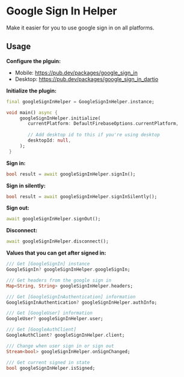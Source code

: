 # Google Sign In Helper

Make it easier for you to use google sign in on all platforms.

## Usage

**Configure the plguin:**

- Mobile: https://pub.dev/packages/google_sign_in
- Desktop: https://pub.dev/packages/google_sign_in_dartio

**Initialize the plugin:**

``` dart
final googleSignInHelper = GoogleSignInHelper.instance;

void main() async {
     googleSignInHelper.initialize(
        currentPlatform: DefaultFirebaseOptions.currentPlatform,
        
        // Add desktop id to this if you're using desktop
        desktopId: null,
     );
 }
```

**Sign in:**

``` dart
bool result = await googleSignInHelper.signIn();
```

**Sign in silently:**

``` dart
bool result = await googleSignInHelper.signInSilently();
```

**Sign out:**

``` dart
await googleSignInHelper.signOut();
```

**Disconnect:**

``` dart
await googleSignInHelper.disconnect();
```

**Values that you can get after signed in:**

``` dart
/// Get [GoogleSignIn] instance
GoogleSignIn? googleSignInHelper.googleSignIn;

/// Get headers from the google sign in
Map<String, String> googleSignInHelper.headers;

/// Get [GoogleSignInAuthentication] information
GoogleSignInAuthentication? googleSignInHelper.authInfo;

/// Get [GoogleUser] information
GoogleUser? googleSignInHelper.user;

/// Get [GoogleAuthClient]
GoogleAuthClient? googleSignInHelper.client;

/// Change when user sign in or sign out
Stream<bool> googleSignInHelper.onSignChanged;

/// Get current signed in state
bool googleSignInHelper.isSigned;
```
